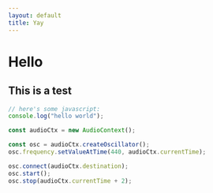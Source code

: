 ```yaml
---
layout: default
title: Yay
---
```


# Hello
## This is a test

<script src="loader.js"></script>


```javascript
// here's some javascript:
console.log("hello world");

const audioCtx = new AudioContext();

const osc = audioCtx.createOscillator();
osc.frequency.setValueAtTime(440, audioCtx.currentTime);

osc.connect(audioCtx.destination);
osc.start();
osc.stop(audioCtx.currentTime + 2);

```

